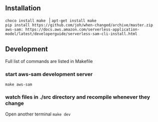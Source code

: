 ## Installation  
```choco install make ``` | ```apt-get install make```  
```pip install https://github.com/joh/when-changed/archive/master.zip```  
```aws-sam: https://docs.aws.amazon.com/serverless-application-model/latest/developerguide/serverless-sam-cli-install.html```

## Development
Full list of commands are listed in Makefile 

### start aws-sam development server  
```make aws-sam```  

### watch files in ./src directory and recompile whenever they change  
Open another terminal
```make dev```

